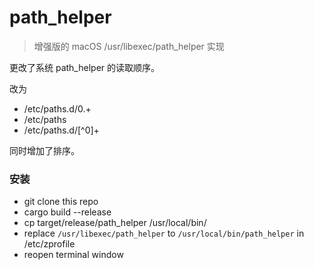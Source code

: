 # path_helper

> 增强版的 macOS /usr/libexec/path_helper 实现

更改了系统 path_helper 的读取顺序。

改为

- /etc/paths.d/0.+
- /etc/paths
- /etc/paths.d/[^0]+

同时增加了排序。

### 安装
- git clone this repo
- cargo build --release
- cp target/release/path_helper /usr/local/bin/
- replace `/usr/libexec/path_helper` to `/usr/local/bin/path_helper` in /etc/zprofile
- reopen terminal window

